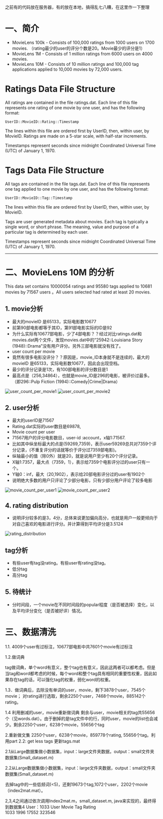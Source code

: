 之前有的代码放在服务器，有的放在本地，搞得乱七八糟，在这里作一下整理
# 一、简介 #

* MovieLens 100k - Consists of 100,000 ratings from 1000 users on 1700 movies. （rating最少的user的评分个数是20。Movie最少的评分是1）
* MovieLens 1M - Consists of 1 million ratings from 6000 users on 4000 movies.
* MovieLens 10M - Consists of 10 million ratings and 100,000 tag applications applied to 10,000 movies by 72,000 users.


# Ratings Data File Structure #

All ratings are contained in the file ratings.dat. Each line of this file represents one rating of one movie by one user, and has the following format:

    UserID::MovieID::Rating::Timestamp

The lines within this file are ordered first by UserID, then, within user, by MovieID.
Ratings are made on a 5-star scale, with half-star increments.

Timestamps represent seconds since midnight Coordinated Universal Time (UTC) of January 1, 1970.

# Tags Data File Structure #

All tags are contained in the file tags.dat. Each line of this file represents one tag applied to one movie by one user, and has the following format:

    UserID::MovieID::Tag::Timestamp

The lines within this file are ordered first by UserID, then, within user, by MovieID.

Tags are user generated metadata about movies. Each tag is typically a single word, or short phrase. The meaning, value and purpose of a particular tag is determined by each user.

Timestamps represent seconds since midnight Coordinated Universal Time (UTC) of January 1, 1970.

-------

# 二、MovieLens 10M 的分析 #

This data set contains 10000054 ratings and 95580 tags applied to 10681 movies by 71567 users 。All users selected had rated at least 20 movies.




## 1.  movie分析 ##

* 最大的movieID 是65133，实际电影数10677
* 前第90部电影都等于其ID，第91部电影实际的ID是92
* 为什么实际有10677部电影，少了4部电影？？经过对比ratings.dat和movies.dat两个文件，发现movies.dat中的“25942::Louisiana Story (1948)::Drama”没有用户评分。另外三部电影就没有找了。
* user count per movie
* 竟然有很多电影没评分？？原因是，movie_ID本身就不是连续的，最大的movieID 是65133，实际电影数10677，因此会出现空档。
* 最少的评分记录是1次，有100部电影的评分数目是1
* 最高点是（256,34864），也就是movie_ID是296的电影，被评价过最多。（即296::Pulp Fiction (1994)::Comedy|Crime|Drama）

![user_count_per_movie1](raw/master/image/user_count_per_movie.png)
![user_count_per_movie2](raw/master/image/movierating-num-all.png)


## 2. user分析 ##
* 最大的userID是71567
* Rating.dat实际的user数目是69878,
* Movie count per user
* 71567用户的评分电影数目，user-id :account，x轴1:71567.
* 比如其中纵坐标最大的点是(59269,7359)，表示user59269总共对7359个评分记录，(不重复评分的话就等价于评分过7359部电影)。
* 纵轴最小的值（除0外）就是20，就是说用户至少有20个评分记录。
* X轴1:7357，最大点（7359，1），表示给7359个电影评分过的user只有一个。
* Y轴0：inf，最大（20,1902），表示给20部电影评分过的user有1902个
* 说明绝大多数的用户只评论了少部分电影，只有少部分用户评论了较多电影

![movie_count_per_user1](raw/master/image/movie_count_per_user.png)
![movie_count_per_user2](raw/master/image/userrating-num-all.png)

## 4. rating distribution ##

* 说明评分较多的是3，4分，总体来说更加偏向高分，也就是用户一般更倾向于对自己喜欢的电影进行评分。并计算得到平均评分是3.5124

![rating_distribution](raw/master/image/rating-distribution.png)


## tag分析 ##

* 有些user有tag没rating。有些user有rating没tag。
* 低分tag
* 高分tag

## 5. 待统计 ##
* 分时间段，一个movie在不同时间段的popular程度（是否被选择）变化，以及平均评分变化（是否被好评）情况。

# 三、数据清洗 #
1.1. 4009个user有过标注，10677部电影中共7601个movie有过标注

1.2.做词典

tag做词典，单个word有意义，整个tag也有意义，因此这两者可以都考虑。但是当tag和word都考虑的时候，每个word和整个tag具有相同的重要性权重，因此如果存在tag的话，可以强化tag的权重，弱化word的权重。

1.3．做词典后，去除没有单词的user，movie，剩下3878个user，7545个movie； 对rating进行选取，剩余2250个user，7468个movie，885142个rating。

1.4 利用删减的user，movie重新做词典
剩余与user，movie相关的tag共55656个（见words.dat）。由于删掉的是tag文件中的行，同时user，movie的list也会减少。剩余2250个user，6238个movie，55656个tag

2.重新做文集
2250个user，6238个movie，859778个rating, 55656个tag。利用part 2.2:  get less tags 
更新tags.mat

2.1从Large数据集做小数据集，input：large文件夹数据，output：small文件夹数据集(Small_dataset.m)

2.2从Large数据集做小数据集，input：large文件夹数据，output：small文件夹数据集(Small_dataset.m)

去掉tag中的一些低频词(<5)，还剩19673个tag,1072个user，2202个movie（index2mat.mat）。

2,3,4之间通过依次调用Index2mat.m，small_dataset.m, java来实现的，最终得到数据集4
User：1033
User	Movie	Tag	Rating		
1033	1996	17552	323546		



